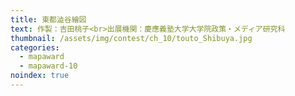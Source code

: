 ```yaml
---
title: 東都澁谷繪図
text: 作製：吉田桃子<br>出展機関：慶應義塾大学大学院政策・メディア研究科
thumbnail: /assets/img/contest/ch_10/touto_Shibuya.jpg
categories:
  - mapaward
  - mapaward-10
noindex: true
---
```

